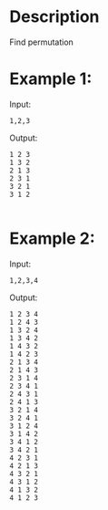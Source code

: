 # Description
Find permutation

# Example 1:
Input:
```
1,2,3

```
Output:
```
1 2 3 
1 3 2 
2 1 3 
2 3 1 
3 2 1 
3 1 2 
 
 ```

# Example 2:
Input:
```
1,2,3,4

```
Output:
```
1 2 3 4 
1 2 4 3 
1 3 2 4 
1 3 4 2 
1 4 3 2 
1 4 2 3 
2 1 3 4 
2 1 4 3 
2 3 1 4 
2 3 4 1 
2 4 3 1 
2 4 1 3 
3 2 1 4 
3 2 4 1 
3 1 2 4 
3 1 4 2 
3 4 1 2 
3 4 2 1 
4 2 3 1 
4 2 1 3 
4 3 2 1 
4 3 1 2 
4 1 3 2 
4 1 2 3 
 
```
 



